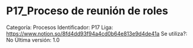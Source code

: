 # P17_Proceso de reunión de roles

Categoría: Procesos
Identificador: P17
Liga: https://www.notion.so/8fd4dd93f94a4cd0b64e813e9d4de41a
Se utiliza?: No
Última versión: 1.0